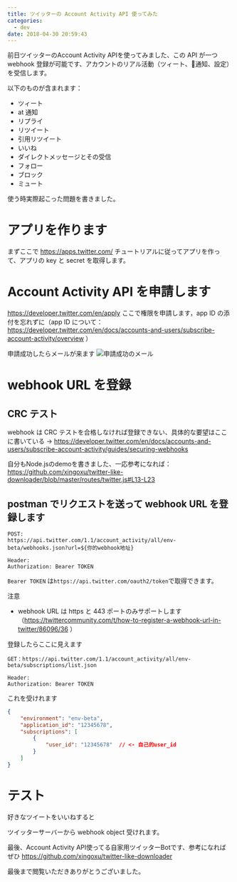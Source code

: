 ```yaml
---
title: ツイッターの Account Activity API 使ってみた
categories:
  - dev
date: 2018-04-30 20:59:43
---
```


前日ツイッターのAccount Activity APIを使ってみました、この API が一つ webhook 登録が可能です、アカウントのリアル活動（ツィート、通知、設定）を受信します。

以下のものが含まれます：
- ツィート
- at 通知
- リプライ
- リツイート
- 引用リツイート
- いいね
- ダイレクトメッセージとその受信
- フォロー
- ブロック
- ミュート

使う時実際起こった問題を書きました。

<!-- more -->

# アプリを作ります

まずここで https://apps.twitter.com/ チュートリアルに従ってアプリを作って、アプリの key と secret を取得します。

# Account Activity API を申請します

https://developer.twitter.com/en/apply
ここで権限を申請します，app ID の添付を忘れずに（app ID について：https://developer.twitter.com/en/docs/accounts-and-users/subscribe-account-activity/overview ）

申請成功したらメールが来ます
![申請成功のメール](https://i.loli.net/2018/04/30/5ae7000843f53.png)

# webhook URL を登録

## CRC テスト
webhook は CRC テストを合格しなければ登録できない、具体的な要望はここに書いている -> 
https://developer.twitter.com/en/docs/accounts-and-users/subscribe-account-activity/guides/securing-webhooks

自分もNode.jsのdemoを書きました、一応参考になれば：
https://github.com/xingoxu/twitter-like-downloader/blob/master/routes/twitter.js#L13-L23

## postman でリクエストを送って webhook URL を登録します

```
POST:
https://api.twitter.com/1.1/account_activity/all/env-beta/webhooks.json?url=${你的webhook地址}

Header:
Authorization: Bearer TOKEN
```

`Bearer TOKEN` は`https://api.twitter.com/oauth2/token`で取得できます。

注意
- webhook URL は https と 443 ポートのみサポートします（https://twittercommunity.com/t/how-to-register-a-webhook-url-in-twitter/86096/36 ）


登録したらここに見えます
```
GET：https://api.twitter.com/1.1/account_activity/all/env-beta/subscriptions/list.json

Header:
Authorization: Bearer TOKEN
```

これを受けれます
```json
{
    "environment": "env-beta",
    "application_id": "12345678",
    "subscriptions": [
        {
            "user_id": "12345678"  // <- 自己的user_id
        }
    ]
}
```


# テスト

好きなツイートをいいねすると

ツイッターサーバーから webhook object 受けれます。

最後、Account Activity API使ってる自家用ツイッターBotです、参考になればぜひ
https://github.com/xingoxu/twitter-like-downloader


最後まで閲覧いただきありがとうございました。

